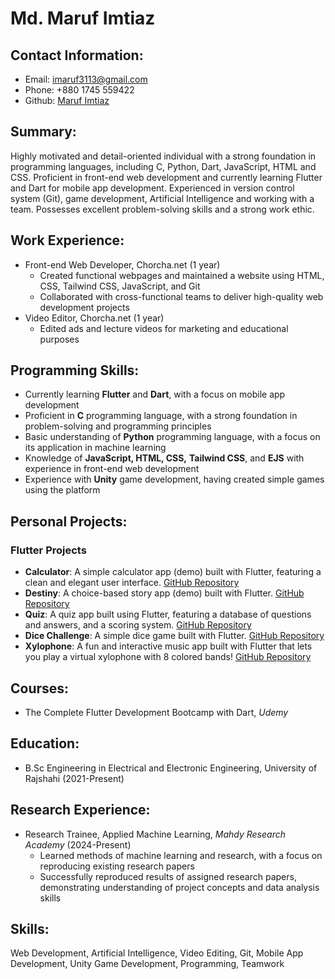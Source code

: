 **Md. Maruf Imtiaz**
====================

**Contact Information:**
------------------------

* Email: [imaruf3113@gmail.com](mailto:imaruf3113@gmail.com)
* Phone: +880 1745 559422
* Github: [Maruf Imtiaz](https://github.com/marufimtiaz)

**Summary:**
------------
Highly motivated and detail-oriented individual with a strong foundation in programming languages, including C, Python, Dart, JavaScript, HTML and  CSS. Proficient in front-end web development and currently learning Flutter and Dart for mobile app development. Experienced in version control system (Git), game development, Artificial Intelligence and working with a team. Possesses excellent problem-solving skills and a strong work ethic.


**Work Experience:**
--------------------

* Front-end Web Developer, Chorcha.net (1 year)
	+ Created functional webpages and maintained a website using HTML, CSS, Tailwind CSS, JavaScript, and Git
	+ Collaborated with cross-functional teams to deliver high-quality web development projects
* Video Editor, Chorcha.net (1 year)
	+ Edited ads and lecture videos for marketing and educational purposes

**Programming Skills:**
-----------------------

* Currently learning **Flutter** and **Dart**, with a focus on mobile app development
* Proficient in **C** programming language, with a strong foundation in problem-solving and programming principles
* Basic understanding of **Python** programming language, with a focus on its application in machine learning
* Knowledge of **JavaScript, HTML, CSS,** **Tailwind CSS**,  and **EJS** with experience in front-end web development
* Experience with **Unity** game development, having created simple games using the platform

**Personal Projects:**
----------------------

### Flutter Projects 

* **Calculator**: A simple calculator app (demo) built with Flutter, featuring a clean and elegant user interface. [GitHub Repository](https://github.com/marufimtiaz/flutter-calculator)
* **Destiny**: A choice-based story app (demo) built with Flutter. [GitHub Repository](https://github.com/marufimtiaz/flutter-destiny)
* **Quiz**: A quiz app built using Flutter, featuring a database of questions and answers, and a scoring system. [GitHub Repository](https://github.com/marufimtiaz/flutter-quiz)
* **Dice Challenge**: A simple dice game built with Flutter. [GitHub Repository](https://github.com/marufimtiaz/flutter_dice_challenge)
* **Xylophone**: A fun and interactive music app built with Flutter that lets you play a virtual xylophone with 8 colored bands! [GitHub Repository](https://github.com/marufimtiaz/flutter-xylophone)

**Courses:**
------------
* The Complete Flutter Development Bootcamp with Dart, _Udemy_

**Education:**
--------------

* B.Sc Engineering in Electrical and Electronic Engineering, University of Rajshahi (2021-Present)

**Research Experience:**
------------------------

* Research Trainee, Applied Machine Learning, _Mahdy Research Academy_ (2024-Present)
	+ Learned methods of machine learning and research, with a focus on reproducing existing research papers
	+ Successfully reproduced results of assigned research papers, demonstrating understanding of project concepts and data analysis skills

**Skills:**
----------------------
Web Development, Artificial Intelligence, Video Editing, Git, Mobile App Development, Unity Game Development, Programming, Teamwork
